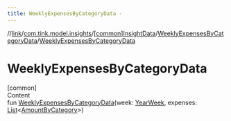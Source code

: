 ```yaml
---
title: WeeklyExpensesByCategoryData -
---
```

//[link](../../../index.md)/[com.tink.model.insights](../../index.md)/[[common]InsightData](../index.md)/[WeeklyExpensesByCategoryData](index.md)/[WeeklyExpensesByCategoryData](-weekly-expenses-by-category-data.md)



# WeeklyExpensesByCategoryData  
[common]  
Content  
fun [WeeklyExpensesByCategoryData](-weekly-expenses-by-category-data.md)(week: [YearWeek](../../../com.tink.model.time/[common]-year-week/index.md), expenses: [List](https://kotlinlang.org/api/latest/jvm/stdlib/kotlin.collections/-list/index.html)<[AmountByCategory](../../../com.tink.model.relations/[common]-amount-by-category/index.md)>)  



